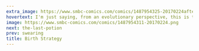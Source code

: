 ```yaml
---
extra_image: https://www.smbc-comics.com/comics/1487954325-20170224after.png
hovertext: I'm just saying, from an evolutionary perspective, this is the best move.
image: https://www.smbc-comics.com/comics/1487954311-20170224.png
next: the-last-potion
prev: swearing
title: Birth Strategy
---
```

